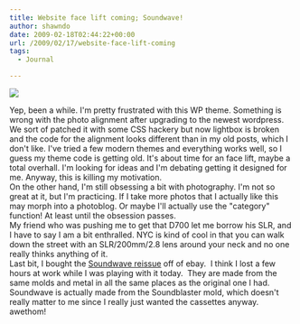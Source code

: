 ```yaml
---
title: Website face lift coming; Soundwave!
author: shawndo
date: 2009-02-18T02:44:22+00:00
url: /2009/02/17/website-face-lift-coming
tags:
  - Journal

---
```

![](/images/2009/02/soundwave.jpg)

Yep, been a while. I'm pretty frustrated with this WP theme. Something is wrong with the photo alignment after upgrading to the newest wordpress. We sort of patched it with some CSS hackery but now lightbox is broken and the code for the alignment looks different than in my old posts, which I don't like. I've tried a few modern themes and everything works well, so I guess my theme code is getting old. It's about time for an face lift, maybe a total overhall. I'm looking for ideas and I'm debating getting it designed for me. Anyway, this is killing my motivation.  
On the other hand, I'm still obsessing a bit with photography. I'm not so great at it, but I'm practicing. If I take more photos that I actually like this may morph into a photoblog. Or maybe I'll actually use the "category" function! At least until the obsession passes.  
My friend who was pushing me to get that D700 let me borrow his SLR, and I have to say I am a bit enthralled. NYC is kind of cool in that you can walk down the street with an SLR/200mm/2.8 lens around your neck and no one really thinks anything of it.  
Last bit, I bought the [Soundwave reissue][1] off of ebay.  I think I lost a few hours at work while I was playing with it today.  They are made from the same molds and metal in all the same places as the original one I had.   Soundwave is actually made from the Soundblaster mold, which doesn't really matter to me since I really just wanted the cassettes anyway.  awethom!

 [1]: http://www.transformersclassics.com/soundwave-g1-re-issue.html